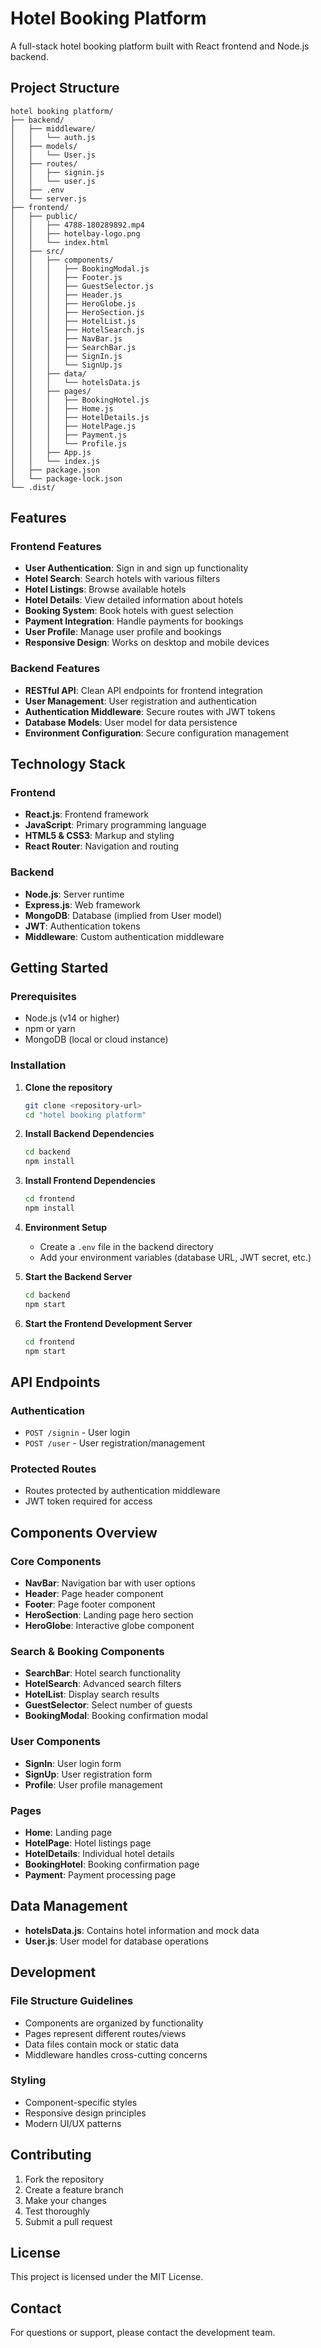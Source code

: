 # Hotel Booking Platform

A full-stack hotel booking platform built with React frontend and Node.js backend.

## Project Structure

```
hotel booking platform/
├── backend/
│   ├── middleware/
│   │   └── auth.js
│   ├── models/
│   │   └── User.js
│   ├── routes/
│   │   ├── signin.js
│   │   └── user.js
│   ├── .env
│   └── server.js
├── frontend/
│   ├── public/
│   │   ├── 4788-180289892.mp4
│   │   ├── hotelbay-logo.png
│   │   └── index.html
│   ├── src/
│   │   ├── components/
│   │   │   ├── BookingModal.js
│   │   │   ├── Footer.js
│   │   │   ├── GuestSelector.js
│   │   │   ├── Header.js
│   │   │   ├── HeroGlobe.js
│   │   │   ├── HeroSection.js
│   │   │   ├── HotelList.js
│   │   │   ├── HotelSearch.js
│   │   │   ├── NavBar.js
│   │   │   ├── SearchBar.js
│   │   │   ├── SignIn.js
│   │   │   └── SignUp.js
│   │   ├── data/
│   │   │   └── hotelsData.js
│   │   ├── pages/
│   │   │   ├── BookingHotel.js
│   │   │   ├── Home.js
│   │   │   ├── HotelDetails.js
│   │   │   ├── HotelPage.js
│   │   │   ├── Payment.js
│   │   │   └── Profile.js
│   │   ├── App.js
│   │   └── index.js
│   ├── package.json
│   └── package-lock.json
└── .dist/
```

## Features

### Frontend Features
- **User Authentication**: Sign in and sign up functionality
- **Hotel Search**: Search hotels with various filters
- **Hotel Listings**: Browse available hotels
- **Hotel Details**: View detailed information about hotels
- **Booking System**: Book hotels with guest selection
- **Payment Integration**: Handle payments for bookings
- **User Profile**: Manage user profile and bookings
- **Responsive Design**: Works on desktop and mobile devices

### Backend Features
- **RESTful API**: Clean API endpoints for frontend integration
- **User Management**: User registration and authentication
- **Authentication Middleware**: Secure routes with JWT tokens
- **Database Models**: User model for data persistence
- **Environment Configuration**: Secure configuration management

## Technology Stack

### Frontend
- **React.js**: Frontend framework
- **JavaScript**: Primary programming language
- **HTML5 & CSS3**: Markup and styling
- **React Router**: Navigation and routing

### Backend
- **Node.js**: Server runtime
- **Express.js**: Web framework
- **MongoDB**: Database (implied from User model)
- **JWT**: Authentication tokens
- **Middleware**: Custom authentication middleware

## Getting Started

### Prerequisites
- Node.js (v14 or higher)
- npm or yarn
- MongoDB (local or cloud instance)

### Installation

1. **Clone the repository**
   ```bash
   git clone <repository-url>
   cd "hotel booking platform"
   ```

2. **Install Backend Dependencies**
   ```bash
   cd backend
   npm install
   ```

3. **Install Frontend Dependencies**
   ```bash
   cd frontend
   npm install
   ```

4. **Environment Setup**
   - Create a `.env` file in the backend directory
   - Add your environment variables (database URL, JWT secret, etc.)

5. **Start the Backend Server**
   ```bash
   cd backend
   npm start
   ```

6. **Start the Frontend Development Server**
   ```bash
   cd frontend
   npm start
   ```

## API Endpoints

### Authentication
- `POST /signin` - User login
- `POST /user` - User registration/management

### Protected Routes
- Routes protected by authentication middleware
- JWT token required for access

## Components Overview

### Core Components
- **NavBar**: Navigation bar with user options
- **Header**: Page header component
- **Footer**: Page footer component
- **HeroSection**: Landing page hero section
- **HeroGlobe**: Interactive globe component

### Search & Booking Components
- **SearchBar**: Hotel search functionality
- **HotelSearch**: Advanced search filters
- **HotelList**: Display search results
- **GuestSelector**: Select number of guests
- **BookingModal**: Booking confirmation modal

### User Components
- **SignIn**: User login form
- **SignUp**: User registration form
- **Profile**: User profile management

### Pages
- **Home**: Landing page
- **HotelPage**: Hotel listings page
- **HotelDetails**: Individual hotel details
- **BookingHotel**: Booking confirmation page
- **Payment**: Payment processing page

## Data Management
- **hotelsData.js**: Contains hotel information and mock data
- **User.js**: User model for database operations

## Development

### File Structure Guidelines
- Components are organized by functionality
- Pages represent different routes/views
- Data files contain mock or static data
- Middleware handles cross-cutting concerns

### Styling
- Component-specific styles
- Responsive design principles
- Modern UI/UX patterns

## Contributing

1. Fork the repository
2. Create a feature branch
3. Make your changes
4. Test thoroughly
5. Submit a pull request

## License

This project is licensed under the MIT License.

## Contact

For questions or support, please contact the development team.

